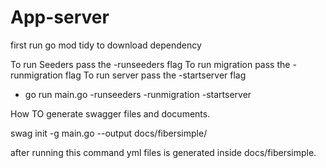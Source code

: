 # App-server

first run go mod tidy to download dependency

To run Seeders pass the -runseeders flag
To run migration pass the -runmigration flag
To run server pass the -startserver flag

- go run main.go -runseeders -runmigration -startserver


How TO generate swagger files and documents.

swag init -g main.go --output docs/fibersimple/

after running this command yml files is generated inside docs/fibersimple.